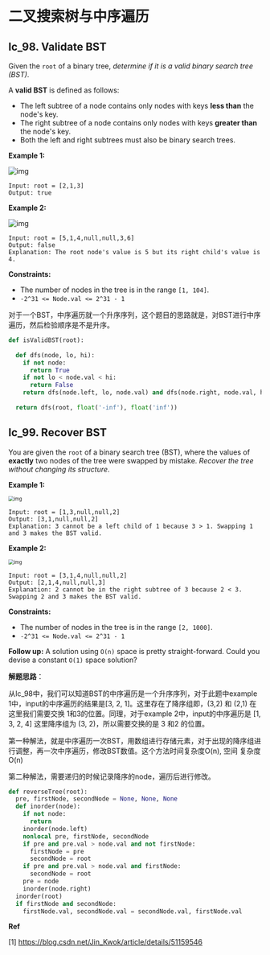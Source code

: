 # 二叉搜索树与中序遍历

## lc_98. Validate BST

Given the `root` of a binary tree, *determine if it is a valid binary search tree (BST)*.

A **valid BST** is defined as follows:

- The left subtree of a node contains only nodes with keys **less than** the node's key.
- The right subtree of a node contains only nodes with keys **greater than** the node's key.
- Both the left and right subtrees must also be binary search trees.

 

**Example 1:**

![img](https://assets.leetcode.com/uploads/2020/12/01/tree1.jpg)

```
Input: root = [2,1,3]
Output: true
```

**Example 2:**

![img](https://assets.leetcode.com/uploads/2020/12/01/tree2.jpg)

```
Input: root = [5,1,4,null,null,3,6]
Output: false
Explanation: The root node's value is 5 but its right child's value is 4.
```

 

**Constraints:**

- The number of nodes in the tree is in the range `[1, 104]`.
- `-2^31 <= Node.val <= 2^31 - 1`



对于一个BST，中序遍历就一个升序序列，这个题目的思路就是，对BST进行中序遍历，然后检验顺序是不是升序。

```python
def isValidBST(root):
  
  def dfs(node, lo, hi):
    if not node:
      return True
    if not lo < node.val < hi:
      return False
    return dfs(node.left, lo, node.val) and dfs(node.right, node.val, hi)
  
  return dfs(root, float('-inf'), float('inf'))
```





## lc_99. Recover BST

You are given the `root` of a binary search tree (BST), where the values of **exactly** two nodes of the tree were swapped by mistake. *Recover the tree without changing its structure*.

 

**Example 1:**

<img src="https://assets.leetcode.com/uploads/2020/10/28/recover1.jpg" alt="img" style="zoom:67%;" />

```
Input: root = [1,3,null,null,2]
Output: [3,1,null,null,2]
Explanation: 3 cannot be a left child of 1 because 3 > 1. Swapping 1 and 3 makes the BST valid.
```

**Example 2:**

<img src="https://assets.leetcode.com/uploads/2020/10/28/recover2.jpg" alt="img" style="zoom:67%;" />

```
Input: root = [3,1,4,null,null,2]
Output: [2,1,4,null,null,3]
Explanation: 2 cannot be in the right subtree of 3 because 2 < 3. Swapping 2 and 3 makes the BST valid.
```

 

**Constraints:**

- The number of nodes in the tree is in the range `[2, 1000]`.
- `-2^31 <= Node.val <= 2^31 - 1`

 

**Follow up:** A solution using `O(n)` space is pretty straight-forward. Could you devise a constant `O(1)` space solution?



**解题思路**：

从lc_98中，我们可以知道BST的中序遍历是一个升序序列，对于此题中example 1中，input的中序遍历的结果是[3, 2, 1]。这里存在了降序组即，(3,2) 和 (2,1) 在这里我们需要交换 1和3的位置。同理，对于example 2中，input的中序遍历是 [1, 3, 2, 4] 这里降序组为 (3, 2)，所以需要交换的是 3 和2 的位置。

第一种解法，就是中序遍历一次BST，用数组进行存储元素，对于出现的降序组进行调整，再一次中序遍历，修改BST数值。这个方法时间复杂度O(n), 空间 复杂度O(n)

第二种解法，需要递归的时候记录降序的node，遍历后进行修改。



```python
def reverseTree(root):
  pre, firstNode, secondNode = None, None, None
  def inorder(node):
    if not node:
      return
    inorder(node.left)
    nonlocal pre, firstNode, secondNode
    if pre and pre.val > node.val and not firstNode:
      firstNode = pre
      secondNode = root
    if pre and pre.val > node.val and firstNode:
      secondNode = root
    pre = node
    inorder(node.right)
  inorder(root)
  if firstNode and secondNode:
    firstNode.val, secondNode.val = secondNode.val, firstNode.val
```





**Ref**

[1] https://blog.csdn.net/Jin_Kwok/article/details/51159546

